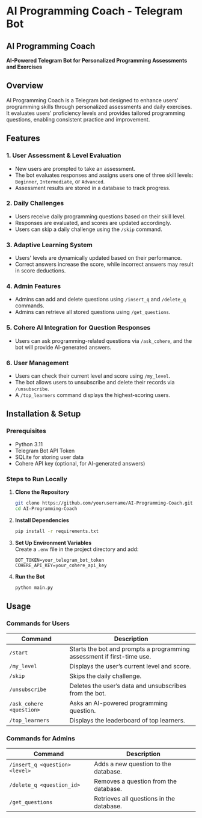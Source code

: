 # AI Programming Coach - Telegram Bot

## AI Programming Coach

**AI-Powered Telegram Bot for Personalized Programming Assessments and Exercises**

## Overview

AI Programming Coach is a Telegram bot designed to enhance users' programming skills through personalized assessments and daily exercises. It evaluates users' proficiency levels and provides tailored programming questions, enabling consistent practice and improvement.

## Features

### 1. **User Assessment & Level Evaluation**
- New users are prompted to take an assessment.
- The bot evaluates responses and assigns users one of three skill levels: `Beginner`, `Intermediate`, or `Advanced`.
- Assessment results are stored in a database to track progress.

### 2. **Daily Challenges**
- Users receive daily programming questions based on their skill level.
- Responses are evaluated, and scores are updated accordingly.
- Users can skip a daily challenge using the `/skip` command.

### 3. **Adaptive Learning System**
- Users' levels are dynamically updated based on their performance.
- Correct answers increase the score, while incorrect answers may result in score deductions.

### 4. **Admin Features**
- Admins can add and delete questions using `/insert_q` and `/delete_q` commands.
- Admins can retrieve all stored questions using `/get_questions`.

### 5. **Cohere AI Integration for Question Responses**
- Users can ask programming-related questions via `/ask_cohere`, and the bot will provide AI-generated answers.

### 6. **User Management**
- Users can check their current level and score using `/my_level`.
- The bot allows users to unsubscribe and delete their records via `/unsubscribe`.
- A `/top_learners` command displays the highest-scoring users.

## Installation & Setup

### Prerequisites
- Python 3.11
- Telegram Bot API Token
- SQLite for storing user data
- Cohere API key (optional, for AI-generated answers)

### Steps to Run Locally

1. **Clone the Repository**  
   ```bash
   git clone https://github.com/yourusername/AI-Programming-Coach.git
   cd AI-Programming-Coach
   ```

2. **Install Dependencies**  
   ```bash
   pip install -r requirements.txt
   ```

3. **Set Up Environment Variables**  
   Create a `.env` file in the project directory and add:  
   ```
   BOT_TOKEN=your_telegram_bot_token
   COHERE_API_KEY=your_cohere_api_key
   ```

4. **Run the Bot**  
   ```bash
   python main.py
   ```

## Usage

### Commands for Users
| Command           | Description |
|------------------|-------------|
| `/start` | Starts the bot and prompts a programming assessment if first-time use. |
| `/my_level` | Displays the user’s current level and score. |
| `/skip` | Skips the daily challenge. |
| `/unsubscribe` | Deletes the user’s data and unsubscribes from the bot. |
| `/ask_cohere <question>` | Asks an AI-powered programming question. |
| `/top_learners` | Displays the leaderboard of top learners. |

### Commands for Admins
| Command | Description |
|---------|-------------|
| `/insert_q <question> <level>` | Adds a new question to the database. |
| `/delete_q <question_id>` | Removes a question from the database. |
| `/get_questions` | Retrieves all questions in the database. |

